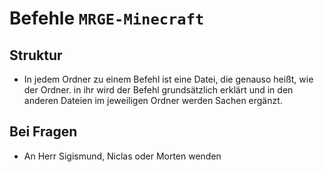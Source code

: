 # Befehle ```MRGE-Minecraft```

## Struktur
* In jedem Ordner zu einem Befehl ist eine Datei, die genauso heißt, wie der Ordner. in ihr wird der Befehl grundsätzlich erklärt und in den anderen Dateien im jeweiligen Ordner werden Sachen ergänzt.

## Bei Fragen
* An Herr Sigismund, Niclas oder Morten wenden
